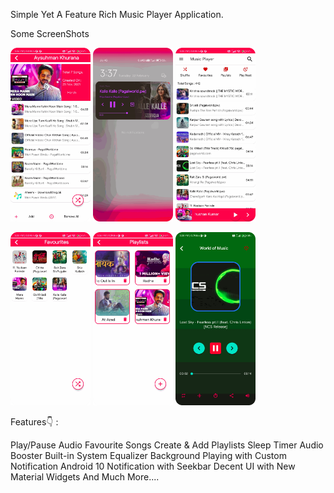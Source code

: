 Simple Yet A Feature Rich Music Player Application.

Some ScreenShots

<p>
<img src="https://github.com/Priyanshu21101997/Music_Player/blob/master/Screenshots/screen1.png" width="128"/>
<img src="https://github.com/Priyanshu21101997/Music_Player/blob/master/Screenshots/screen_6.png" width="128"/>
<img src="https://github.com/Priyanshu21101997/Music_Player/blob/master/Screenshots/screen_2.png" width="128"/>
</p>
<p>
<img src="https://github.com/Priyanshu21101997/Music_Player/blob/master/Screenshots/screen_3.png" width="128"/>
<img src="https://github.com/Priyanshu21101997/Music_Player/blob/master/Screenshots/screen_4.png" width="128"/>
<img src="https://github.com/Priyanshu21101997/Music_Player/blob/master/Screenshots/screen_5.png" width="128"/>
</p>

Features👇 :

Play/Pause Audio
Favourite Songs
Create & Add Playlists
Sleep Timer
Audio Booster
Built-in System Equalizer
Background Playing with Custom Notification
Android 10 Notification with Seekbar
Decent UI with New Material Widgets
And Much More....

